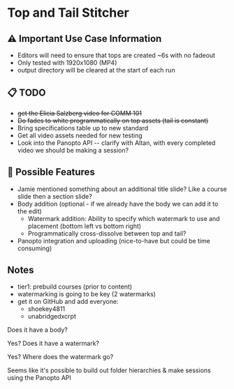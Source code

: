 # Top and Tail Stitcher

## ⚠️ Important Use Case Information 
* Editors will need to ensure that tops are created ~6s with no fadeout
* Only tested with 1920x1080 (MP4) 
* output directory will be cleared at the start of each run

## 📋 TODO
* ~~get the Elicia Salzberg video for COMM 101~~
* ~~Do fades to white programmatically on top assets (tail is constant)~~
* Bring specifications table up to new standard
* Get all video assets needed for new testing
* Look into the Panopto API -- clarify with Altan, with every completed video we should be making a session?

## 🤔 Possible Features
* Jamie mentioned something about an additional title slide? Like a course slide then a section slide?
* Body addition (optional - if we already have the body we can add it to the edit)
    * Watermark addition: Ability to specify which watermark to use and placement (bottom left vs bottom right)
    * Programmatically cross-dissolve between top and tail?
* Panopto integration and uploading (nice-to-have but could be time consuming)

## Notes

* tier1: prebuild courses (prior to content)
* watermarking is going to be key (2 watermarks)
* get it on GitHub and add everyone:
    * shoekey4811
    * unabridgedxcrpt

Does it have a body?

Yes? Does it have a watermark?

Yes? Where does the watermark go?


Seems like it's possible to build out folder hierarchies & make sessions using the Panopto API